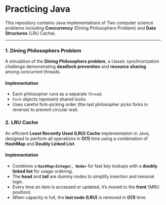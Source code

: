 # Practicing Java

This repository contains Java implementations of Two computer science problems including **Concurrency** (Dining Philosophers Problem) and **Data Structures** (LRU Cache).

---

### 1. Dining Philosophers Problem 

A simulation of the **Dining Philosophers problem**, a classic synchronization challenge demonstrating **deadlock prevention** and **resource sharing** among concurrent threads.

####  Implementation
- Each philosopher runs as a separate `Thread`.
- `Fork` objects represent shared locks.
- Uses careful fork-picking order (the last philosopher picks forks in reverse) to prevent circular wait.

### 2. LRU Cache

An efficient **Least Recently Used (LRU) Cache** implementation in Java, designed to perform all operations in **O(1)** time using a combination of **HashMap** and **Doubly Linked List**.

####  Implementation

- Combines a **`HashMap<Integer, Node>`** for fast key lookups with a **doubly linked list** for usage ordering.  
- The **head** and **tail** are dummy nodes to simplify insertion and removal logic.  
- Every time an item is accessed or updated, it’s moved to the **front** (MRU position).  
- When capacity is full, the **last node (LRU)** is removed in **O(1)** time.  
